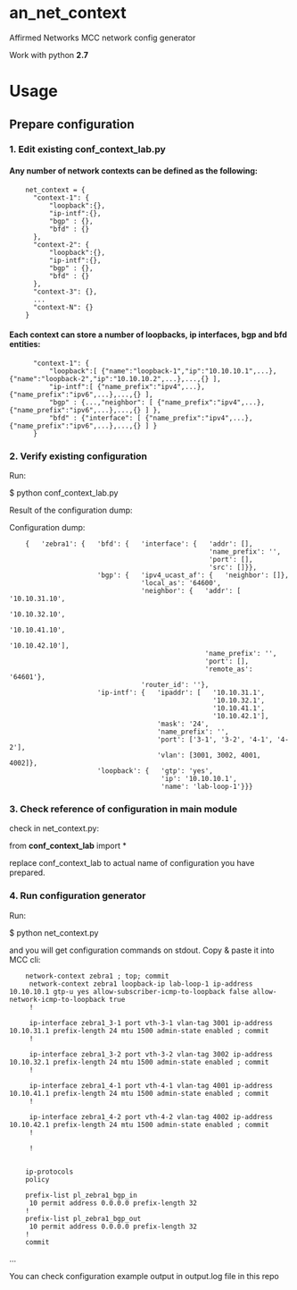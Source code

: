 # an_net_context
Affirmed Networks MCC network config generator

Work with python **2.7**

# Usage
## Prepare configuration

### 1. Edit existing conf_context_lab.py
#### Any number of network contexts can be defined as the following:

        net_context = {
          "context-1": {
              "loopback":{},
              "ip-intf":{},
              "bgp" : {},
              "bfd" : {}
          },
          "context-2": {
              "loopback":{},
              "ip-intf":{},
              "bgp" : {},
              "bfd" : {}
          },
          "context-3": {},
          ...
          "context-N": {}
        }

#### Each context can store a number of loopbacks, ip interfaces, bgp and bfd entities:
          "context-1": {
              "loopback":[ {"name":"loopback-1","ip":"10.10.10.1",...},{"name":"loopback-2","ip":"10.10.10.2",...},...,{} ],
              "ip-intf":[ {"name_prefix":"ipv4",...},{"name_prefix":"ipv6",...},...,{} ],
              "bgp" : {...,"neighbor": [ {"name_prefix":"ipv4",...}, {"name_prefix":"ipv6",...},...,{} ] },
              "bfd" : {"interface": [ {"name_prefix":"ipv4",...}, {"name_prefix":"ipv6",...},...,{} ] }
          }

### 2. Verify existing configuration
Run: 

$ python conf_context_lab.py

Result of the configuration dump:

Configuration dump:

        {   'zebra1': {   'bfd': {   'interface': {   'addr': [],
                                                      'name_prefix': '',
                                                      'port': [],
                                                      'src': []}},
                          'bgp': {   'ipv4_ucast_af': {   'neighbor': []},
                                     'local_as': '64600',
                                     'neighbor': {   'addr': [   '10.10.31.10',
                                                                 '10.10.32.10',
                                                                 '10.10.41.10',
                                                                 '10.10.42.10'],
                                                     'name_prefix': '',
                                                     'port': [],
                                                     'remote_as': '64601'},
                                     'router_id': ''},
                          'ip-intf': {   'ipaddr': [   '10.10.31.1',
                                                       '10.10.32.1',
                                                       '10.10.41.1',
                                                       '10.10.42.1'],
                                         'mask': '24',
                                         'name_prefix': '',
                                         'port': ['3-1', '3-2', '4-1', '4-2'],
                                         'vlan': [3001, 3002, 4001, 4002]},
                          'loopback': {   'gtp': 'yes',
                                          'ip': '10.10.10.1',
                                          'name': 'lab-loop-1'}}}

### 3. Check reference of configuration in main module
check in net_context.py:

from **conf_context_lab** import *

replace conf_context_lab to actual name of configuration you have prepared.


### 4. Run configuration generator
Run:

$ python net_context.py

and you will get configuration commands on stdout. Copy & paste it into MCC cli:

        network-context zebra1 ; top; commit
         network-context zebra1 loopback-ip lab-loop-1 ip-address 10.10.10.1 gtp-u yes allow-subscriber-icmp-to-loopback false allow-network-icmp-to-loopback true 
         !

         ip-interface zebra1_3-1 port vth-3-1 vlan-tag 3001 ip-address 10.10.31.1 prefix-length 24 mtu 1500 admin-state enabled ; commit 
         !

         ip-interface zebra1_3-2 port vth-3-2 vlan-tag 3002 ip-address 10.10.32.1 prefix-length 24 mtu 1500 admin-state enabled ; commit 
         !

         ip-interface zebra1_4-1 port vth-4-1 vlan-tag 4001 ip-address 10.10.41.1 prefix-length 24 mtu 1500 admin-state enabled ; commit 
         !

         ip-interface zebra1_4-2 port vth-4-2 vlan-tag 4002 ip-address 10.10.42.1 prefix-length 24 mtu 1500 admin-state enabled ; commit 
         !

         !


        ip-protocols
        policy

        prefix-list pl_zebra1_bgp_in
         10 permit address 0.0.0.0 prefix-length 32
        !
        prefix-list pl_zebra1_bgp_out
         10 permit address 0.0.0.0 prefix-length 32
        !
        commit
...

You can check configuration example output in output.log file in this repo
